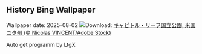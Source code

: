 ## History Bing Wallpaper
Wallpaper date: 2025-08-02
![](https://www.bing.com/th?id=OHR.FruitaPetroglyphs_JA-JP2199593329_UHD.jpg&w=1000)Download: [キャピトル・リーフ国立公園, 米国 ユタ州 (© Nicolas VINCENT/Adobe Stock)](https://www.bing.com/th?id=OHR.FruitaPetroglyphs_JA-JP2199593329_UHD.jpg)

Auto get programm by LtgX

